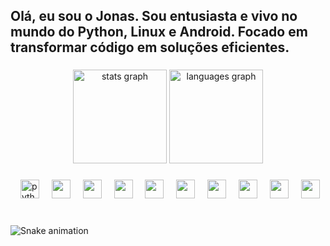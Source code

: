 <h2 align="left">Olá, eu sou o Jonas.
Sou entusiasta e vivo no mundo do Python, Linux e Android.
Focado em transformar código em soluções eficientes.</h2>

###

<div align="center">
  <img src="https://github-readme-stats.vercel.app/api?username=jonas-rafael&hide_title=false&hide_rank=false&show_icons=true&include_all_commits=true&count_private=true&disable_animations=false&theme=dracula&locale=en&hide_border=false" height="150" alt="stats graph"  />
  <img src="https://github-readme-stats.vercel.app/api/top-langs?username=jonas-rafael&locale=en&hide_title=false&layout=compact&card_width=320&langs_count=5&theme=dracula&hide_border=false" height="150" alt="languages graph"  />
</div>

###


###

<div align="left">
  <img width="12" />
  <img src="https://cdn.jsdelivr.net/gh/devicons/devicon/icons/python/python-original.svg" height="30" alt="python logo"  />
  <img width="12" />
  <img src="https://cdn.jsdelivr.net/gh/devicons/devicon@latest/icons/kotlin/kotlin-original.svg" height="30" /> 
  <img width="12" />
  <img src="https://cdn.jsdelivr.net/gh/devicons/devicon@latest/icons/linux/linux-original.svg" height="30" />
  <img width="12" />
  <img src="https://cdn.jsdelivr.net/gh/devicons/devicon@latest/icons/grafana/grafana-original.svg" height="30" />
  <img width="12" />
  <img src="https://cdn.jsdelivr.net/gh/devicons/devicon@latest/icons/kalilinux/kalilinux-original.svg" height="30" />
  <img width="12" />
  <img src="https://cdn.jsdelivr.net/gh/devicons/devicon@latest/icons/vagrant/vagrant-original.svg" height="30" />
  <img width="12" />
  <img src="https://cdn.jsdelivr.net/gh/devicons/devicon@latest/icons/android/android-original.svg" height="30" />
  <img width="12" />
  <img src="https://cdn.jsdelivr.net/gh/devicons/devicon@latest/icons/androidstudio/androidstudio-original.svg" height="30" />
  <img width="12" />
  <img src="https://cdn.jsdelivr.net/gh/devicons/devicon@latest/icons/archlinux/archlinux-original.svg" height="30" />
  <img width="12" />
  <img src="https://cdn.jsdelivr.net/gh/devicons/devicon@latest/icons/ansible/ansible-original.svg" height="30" />
          
          
                   
</div>

###


###

<br clear="both">

<img src="https://raw.githubusercontent.com/maurodesouza/maurodesouza/output/snake.svg" alt="Snake animation" />

###
